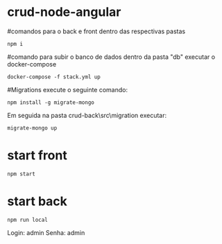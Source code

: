 # crud-node-angular


#comandos para o back e front dentro das respectivas pastas
```
npm i 

```


#comando para subir o banco de dados
dentro da pasta "db" executar o docker-compose
```
docker-compose -f stack.yml up
```

#Migrations
execute o seguinte comando: 

```
npm install -g migrate-mongo
```

 Em seguida na pasta crud-back\src\migration executar:
 ```
 migrate-mongo up
 
 ```


# start front
```
npm start
```

# start back
```
npm run local
```

Login: admin
Senha: admin
